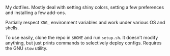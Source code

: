 My dotfiles. Mostly deal with setting shiny colors, setting a few preferences and installing a few add-ons.

Partially respect `XDG_` environment variables and work under various OS and shells.

To use easily, clone the repo in `$HOME` and run `setup.sh`.
It doesn't modify anything, but just prints commands to selectively deploy configs.
Requires the GNU `stow` utility.
